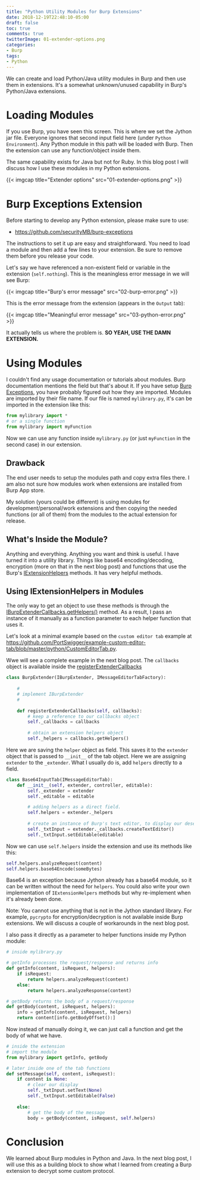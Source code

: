 ```yaml
---
title: "Python Utility Modules for Burp Extensions"
date: 2018-12-19T22:48:10-05:00
draft: false
toc: true
comments: true
twitterImage: 01-extender-options.png
categories:
- Burp
tags:
- Python
---
```


We can create and load Python/Java utility modules in Burp and then use them in extensions. It's a somewhat unknown/unused capability in Burp's Python/Java extensions.

<!--more-->

# Loading Modules
If you use Burp, you have seen this screen. This is where we set the Jython jar file. Everyone ignores that second input field here (under `Python Environment`). Any Python module in this path will be loaded with Burp. Then the extension can use any function/object inside them.

The same capability exists for Java but not for Ruby. In this blog post I will discuss how I use these modules in my Python extensions.

{{< imgcap title="Extender options" src="01-extender-options.png" >}}

# Burp Exceptions Extension
Before starting to develop any Python extension, please make sure to use:

* https://github.com/securityMB/burp-exceptions

The instructions to set it up are easy and straightforward. You need to load a module and then add a few lines to your extension. Be sure to remove them before you release your code.

Let's say we have referenced a non-existent field or variable in the extension (`self.nothing`). This is the meaningless error message in we will see Burp:

{{< imgcap title="Burp's error message" src="02-burp-error.png" >}}

This is the error message from the extension (appears in the `Output` tab):

{{< imgcap title="Meaningful error message" src="03-python-error.png" >}}

It actually tells us where the problem is. **SO YEAH, USE THE DAMN EXTENSION.**

# Using Modules
I couldn't find any usage documentation or tutorials about modules. Burp documentation mentions the field but that's about it. If you have setup [Burp Exceptions][burp-exceptions], you have probably figured out how they are imported. Modules are imported by their file name. If our file is named `mylibrary.py`, it's can be imported in the extension like this:

``` python
from mylibrary import *
# or a single function
from mylibrary import myFunction
```

Now we can use any function inside `mylibrary.py` (or just `myFunction` in the second case) in our extension.

## Drawback
The end user needs to setup the modules path and copy extra files there. I am also not sure how modules work when extensions are installed from Burp App store.

My solution (yours could be different) is using modules for development/personal/work extensions and then copying the needed functions (or all of them) from the modules to the actual extension for release.

## What's Inside the Module?
Anything and everything. Anything you want and think is useful. I have turned it into a utility library. Things like base64 encoding/decoding, encryption (more on that in the next blog post) and functions that use the Burp's [IExtensionHelpers][iextensionhelpers] methods. It has very helpful methods.

## Using IExtensionHelpers in Modules
The only way to get an object to use these methods is through the [IBurpExtenderCallbacks.getHelpers()][gethelpers] method. As a result, I pass an instance of it manually as a function parameter to each helper function that uses it.

Let's look at a minimal example based on the `custom editor tab` example at https://github.com/PortSwigger/example-custom-editor-tab/blob/master/python/CustomEditorTab.py.

Wwe will see a complete example in the next blog post. The `callbacks` object is available inside the [registerExtenderCallbacks][register-extender-callbacks]


``` python
class BurpExtender(IBurpExtender, IMessageEditorTabFactory):
    
    #
    # implement IBurpExtender
    #
    
    def	registerExtenderCallbacks(self, callbacks):
        # keep a reference to our callbacks object
        self._callbacks = callbacks
        
        # obtain an extension helpers object
        self._helpers = callbacks.getHelpers()
```

Here we are saving the `helper` object as field. This saves it to the `extender` object that is passed to `__init__` of the tab object. Here we are assigning `extender` to the `_extender`. What I usually do is, add `helpers` directly to a field.

``` python
class Base64InputTab(IMessageEditorTab):
    def __init__(self, extender, controller, editable):
        self._extender = extender
        self._editable = editable

        # adding helpers as a direct field.
        self.helpers = extender._helpers
        
        # create an instance of Burp's text editor, to display our deserialized data
        self._txtInput = extender._callbacks.createTextEditor()
        self._txtInput.setEditable(editable)
```

Now we can use `self.helpers` inside the extension and use its methods like this:

``` python
self.helpers.analyzeRequest(content)
self.helpers.base64Encode(someBytes)
```

Base64 is an exception because Jython already has a base64 module, so it can be written without the need for `helpers`. You could also write your own implementation of `IExtensionHelpers` methods but why re-implement when it's already been done.

Note: You cannot use anything that is not in the Jython standard library. For example, `pycrypto` for encryption/decryption is not available inside Burp extensions. We will discuss a couple of workarounds in the next blog post.

I also pass it directly as a parameter to helper functions inside my Python module:

``` python
# inside mylibrary.py

# getInfo processes the request/response and returns info
def getInfo(content, isRequest, helpers):
    if isRequest:
        return helpers.analyzeRequest(content)
    else:
        return helpers.analyzeResponse(content)

# getBody returns the body of a request/response
def getBody(content, isRequest, helpers):
    info = getInfo(content, isRequest, helpers)
    return content[info.getBodyOffset():]
```

Now instead of manually doing it, we can just call a function and get the body of what we have.

``` python
# inside the extension
# import the module
from mylibrary import getInfo, getBody

# later inside one of the tab functions
def setMessage(self, content, isRequest):
    if content is None:
        # clear our display
        self._txtInput.setText(None)
        self._txtInput.setEditable(False)
    
    else:
        # get the body of the message
        body = getBody(content, isRequest, self.helpers)
```

# Conclusion
We learned about Burp modules in Python and Java. In the next blog post, I will use this as a building block to show what I learned from creating a Burp extension to decrypt some custom protocol.

<!-- Links -->
[burp-exceptions]: https://github.com/securityMB/burp-exceptions
[iextensionhelpers]: https://portswigger.net/burp/extender/api/burp/IExtensionHelpers.html
[gethelpers]: https://portswigger.net/burp/extender/api/burp/IBurpExtenderCallbacks.html#getHelpers()
[register-extender-callbacks]: https://portswigger.net/burp/extender/api/burp/IBurpExtender.html#registerExtenderCallbacks